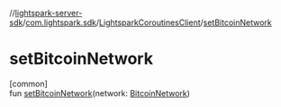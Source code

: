 //[lightspark-server-sdk](../../../index.md)/[com.lightspark.sdk](../index.md)/[LightsparkCoroutinesClient](index.md)/[setBitcoinNetwork](set-bitcoin-network.md)

# setBitcoinNetwork

[common]\
fun [setBitcoinNetwork](set-bitcoin-network.md)(network: [BitcoinNetwork](../../com.lightspark.sdk.model/-bitcoin-network/index.md))
